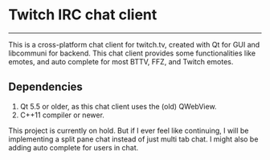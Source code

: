 # Twitch IRC chat client

----
This is a cross-platform chat client for twitch.tv, created with Qt for GUI and libcommuni for backend. This chat client provides some functionalities like emotes, and auto complete for most BTTV, FFZ, and Twitch emotes.

## Dependencies
1.  Qt 5.5 or older, as this chat client uses the (old) QWebView.
2. C++11 compiler or newer.

This project is currently on hold. But if I ever feel like continuing, I will be implementing a split pane chat instead of just multi tab chat. I might also be adding auto complete for users in chat.
